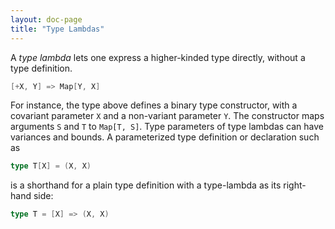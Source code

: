 ```yaml
---
layout: doc-page
title: "Type Lambdas"
---
```


A _type lambda_ lets one express a higher-kinded type directly, without
a type definition.
```scala
[+X, Y] => Map[Y, X]
```
For instance, the type above defines a binary type constructor, with a
covariant parameter `X` and a non-variant parameter `Y`. The
constructor maps arguments `S` and `T` to `Map[T, S]`. Type parameters
of type lambdas can have variances and bounds. A parameterized type
definition or declaration such as
```scala
type T[X] = (X, X)
```
is a shorthand for a plain type definition with a type-lambda as its
right-hand side:
```scala
type T = [X] => (X, X)
```

